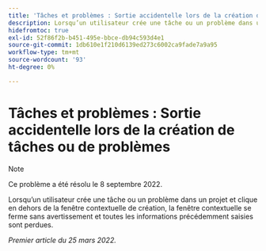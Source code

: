 ```yaml
---
title: 'Tâches et problèmes : Sortie accidentelle lors de la création de tâches ou de problèmes'
description: Lorsqu’un utilisateur crée une tâche ou un problème dans un projet et clique en dehors de la fenêtre contextuelle de création, la fenêtre contextuelle se ferme sans avertissement et toutes les informations saisies sont perdues.
hidefromtoc: true
exl-id: 52f86f2b-b451-495e-bbce-db94c593d4e1
source-git-commit: 1db610e1f210d6139ed273c6002ca9fade7a9a95
workflow-type: tm+mt
source-wordcount: '93'
ht-degree: 0%

---
```


# Tâches et problèmes : Sortie accidentelle lors de la création de tâches ou de problèmes

>[!NOTE]
>
> Ce problème a été résolu le 8 septembre 2022.

Lorsqu’un utilisateur crée une tâche ou un problème dans un projet et clique en dehors de la fenêtre contextuelle de création, la fenêtre contextuelle se ferme sans avertissement et toutes les informations précédemment saisies sont perdues.

_Premier article du 25 mars 2022._
